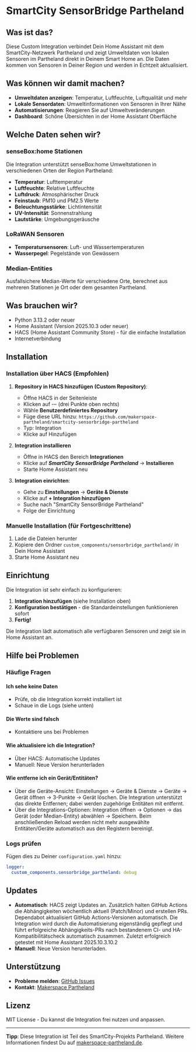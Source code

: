 # SmartCity SensorBridge Partheland

## Was ist das?

Diese Custom Integration verbindet Dein Home Assistant mit dem SmartCity-Netzwerk Partheland und zeigt Umweltdaten von lokalen Sensoren im Partheland direkt in Deinem Smart Home an. Die Daten kommen von Sensoren in Deiner Region und werden in Echtzeit aktualisiert.

## Was können wir damit machen?

- **Umweltdaten anzeigen**: Temperatur, Luftfeuchte, Luftqualität und mehr
- **Lokale Sensordaten**: Umweltinformationen von Sensoren in Ihrer Nähe
- **Automatisierungen**: Reagieren Sie auf Umweltveränderungen
- **Dashboard**: Schöne Übersichten in der Home Assistant Oberfläche

## Welche Daten sehen wir?

### senseBox:home Stationen

Die Integration unterstützt senseBox:home Umweltstationen in verschiedenen Orten der Region Partheland:

- **Temperatur**: Lufttemperatur
- **Luftfeuchte**: Relative Luftfeuchte
- **Luftdruck**: Atmosphärischer Druck
- **Feinstaub**: PM10 und PM2.5 Werte
- **Beleuchtungsstärke**: Lichtintensität
- **UV-Intensität**: Sonnenstrahlung
- **Lautstärke**: Umgebungsgeräusche

### LoRaWAN Sensoren

- **Temperatursensoren**: Luft- und Wassertemperaturen
- **Wasserpegel**: Pegelstände von Gewässern

### Median-Entities

Ausfallsichere Median-Werte für verschiedene Orte, berechnet aus mehreren Stationen je Ort oder dem gesamten Partheland.

## Was brauchen wir?

- Python 3.13.2 oder neuer
- Home Assistant (Version 2025.10.3 oder neuer)
- HACS (Home Assistant Community Store) - für die einfache Installation
- Internetverbindung

## Installation

### Installation über HACS (Empfohlen)

1. **Repository in HACS hinzufügen (Custom Repository)**:
   - Öffne  HACS in der Seitenleiste
   - Klicken auf **⋯** (drei Punkte oben rechts)
   - Wähle  **Benutzerdefiniertes Repository**
   - Füge diese URL hinzu: `https://github.com/makerspace-partheland/smartcity-sensorbridge-partheland`
   - Typ: Integration
   - Klicke  auf Hinzufügen

2. **Integration installieren**
   - Öffne in HACS den Bereich **Integrationen**
   - Klicke  auf ***SmartCity SensorBridge Partheland*** → **Installieren**
   - Starte Home Assistant neu

3. **Integration einrichten**:
   - Gehe zu **Einstellungen** → **Geräte & Dienste**
   - Klicke auf **+ Integration hinzufügen**
   - Suche nach "SmartCity SensorBridge Partheland"
   - Folge der Einrichtung

### Manuelle Installation (für Fortgeschrittene)

1. Lade die Dateien herunter
2. Kopiere den Ordner `custom_components/sensorbridge_partheland/` in Dein Home Assistant
3. Starte Home Assistant neu

## Einrichtung

Die Integration ist sehr einfach zu konfigurieren:

1. **Integration hinzufügen** (siehe Installation oben)
2. **Konfiguration bestätigen** - die Standardeinstellungen funktionieren sofort
3. **Fertig!**

Die Integration lädt automatisch alle verfügbaren Sensoren und zeigt sie in Home Assistant an.

## Hilfe bei Problemen

### Häufige Fragen

#### Ich sehe keine Daten

- Prüfe, ob die Integration korrekt installiert ist
- Schaue in die Logs (siehe unten)

#### Die Werte sind falsch

- Kontaktiere uns bei Problemen

#### Wie aktualisiere ich die Integration?

- Über HACS: Automatische Updates
- Manuell: Neue Version herunterladen

#### Wie entferne ich ein Gerät/Entitäten?

- Über die Geräte-Ansicht: Einstellungen → Geräte & Dienste → Geräte → Gerät öffnen → 3-Punkte → Gerät löschen. Die Integration unterstützt das direkte Entfernen; dabei werden zugehörige Entitäten mit entfernt.
- Über die Integrations-Optionen: Integration öffnen → Optionen → das Gerät (oder Median-Entity) abwählen → Speichern. Beim anschließenden Reload werden nicht mehr ausgewählte Entitäten/Geräte automatisch aus den Registern bereinigt.

### Logs prüfen

Fügen dies zu Deiner `configuration.yaml` hinzu:

```yaml
logger:
  custom_components.sensorbridge_partheland: debug
```

## Updates

- **Automatisch**: HACS zeigt Updates an. Zusätzlich halten GitHub Actions die Abhängigkeiten wöchentlich aktuell (Patch/Minor) und erstellen PRs. Dependabot aktualisiert GitHub Actions-Versionen automatisch. Die Integration wird durch die Automatisierung eigenständig gepflegt und führt erfolgreiche Abhängigkeits-PRs nach bestandenem CI- und HA-Kompatibilitätscheck automatisch zusammen. Zuletzt erfolgreich getestet mit Home Assistant 2025.10.3.10.2
- **Manuell**: Neue Version herunterladen.

## Unterstützung

- **Probleme melden**: [GitHub Issues](https://github.com/makerspace-partheland/smartcity-sensorbridge-partheland/issues)
- **Kontakt**: [Makerspace Partheland](https://makerspace-partheland.de)

## Lizenz

MIT License - Du kannst die Integration frei nutzen und anpassen.

---

**Tipp**: Diese Integration ist Teil des SmartCity-Projekts Partheland. Weitere Informationen findest Du auf [makerspace-partheland.de](https://makerspace-partheland.de).
